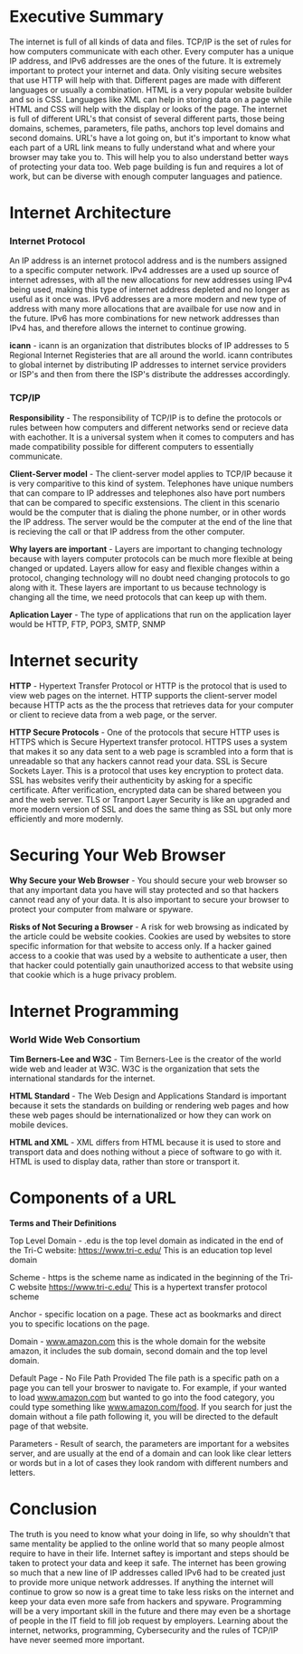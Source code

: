 # Executive Summary 
The internet is full of all kinds of data and files. TCP/IP is the set of rules for how computers communicate with each other. Every computer has a unique IP address, and IPv6 addresses are the ones of the future. It is extremely important to protect your internet and data. Only visiting secure websites that use HTTP will help with that. Different pages are made with different languages or usually a combination. HTML is a very popular website builder and so is CSS. Languages like XML can help in storing data on a page while HTML and CSS will help with the display or looks of the page. The internet is full of different URL's that consist of several different parts, those being domains, schemes, parameters, file paths, anchors top level domains and second domains. URL's have a lot going on, but it's important to know what each part of a URL link means to fully understand what and where your browser may take you to. This will help you to also understand better ways of protecting your data too. Web page building is fun and requires a lot of work, but can be diverse with enough computer languages and patience. 
# Internet Architecture

### Internet Protocol
An IP address is an internet protocol address and is the numbers assigned to a specific computer network. IPv4 addresses are a used up source of internet adresses, with all the new allocations for new addresses using IPv4 being used, making this type of internet address depleted and no longer as useful as it once was. IPv6 addresses are a more modern and new type of address with many more allocations that are availbale for use now and in the future. IPv6 has more combinations for new network addresses than IPv4 has, and therefore allows the internet to continue growing.  

**icann** - icann is an organization that distributes blocks of IP addresses to 5 Regional Internet Registeries that are all around the world. icann contributes to global internet by distributing IP addresses to internet service providers or ISP's and then from there the ISP's distribute the addresses accordingly.

### TCP/IP

**Responsibility** - The responsibility of TCP/IP is to define the protocols or rules between how computers and different networks send or recieve data with eachother. It is a universal system when it comes to computers and has made compatibility possible for different computers to essentially communicate. 

**Client-Server model** - The client-server model applies to TCP/IP because it is very comparitive to this kind of system. Telephones have  unique numbers that can compare to IP addresses and telephones also have port numbers that can be compared to specific exstensions. The client in this scenario would be the computer that is dialing the phone number, or in other words the IP address. The server would be the computer at the end of the line that is recieving the call or that IP address from the other computer.

**Why layers are important** - Layers are important to changing technology because with layers computer protocols can be much more flexible at being changed or updated. Layers allow for easy and flexible changes within a protocol, changing technology will no doubt need changing protocols to go along with it. These layers are important to us because technology is changing all the time, we need protocols that can keep up with them. 

**Aplication Layer** - The type of applications that run on the application layer would be HTTP, FTP, POP3, SMTP, SNMP

# Internet security 

**HTTP** - Hypertext Transfer Protocol or HTTP is the protocol that is used to view web pages on the internet. HTTP supports the client-server model because HTTP acts as the the process that retrieves data for your computer or client to recieve data from a web page, or the server.

**HTTP Secure Protocols** - One of the protocols that secure HTTP uses is HTTPS which is Secure Hypertext transfer protocol. HTTPS uses a system that makes it so any data sent to a web page is scrambled into a form that is unreadable so that any hackers cannot read your data. SSL is Secure Sockets Layer. This is a protocol that uses key encryption to protect data. SSL has websites verify their authenticity by asking for a specific certificate. After verification, encrypted data can be shared between you and the web server. TLS or Tranport Layer Security is like an upgraded and more modern version of SSL and does the same thing as SSL but only more efficiently and more modernly. 

# Securing Your Web Browser 

**Why Secure your Web Browser** - You should secure your web browser so that any important data you have will stay protected and so that hackers cannot read any of your data. It is also important to secure your browser to protect your computer from malware or spyware. 

**Risks of Not Securing a Browser** - A risk for web browsing as indicated by the article could be website cookies. Cookies are used by websites to store specific information for that website to access only. If a hacker gained access to a cookie that was used by a website to authenticate a user, then that hacker could potentially gain unauthorized access to that website using that cookie which is a huge privacy problem.   

# Internet Programming 

### World Wide Web Consortium

**Tim Berners-Lee and W3C** - Tim Berners-Lee is the creator of the world wide web and leader at W3C. W3C is the organization that sets the international standards for the internet.

**HTML Standard** - The Web Design and Applications Standard is important because it sets the standards on building or rendering web pages and how these web pages should be internationalized or how they can work on mobile devices. 

**HTML and XML** - XML differs from HTML because it is used to store and transport data and does nothing without a piece of software to go with it. HTML is used to display data, rather than store or transport it. 

# Components of a URL

**Terms and Their Definitions**  

Top Level Domain - .edu is the top level domain as indicated in the end of the Tri-C website: https://www.tri-c.edu/
This is an education top level domain 

Scheme - https is the scheme name as indicated in the beginning of the Tri-C website https://www.tri-c.edu/ 
This is a hypertext transfer protocol scheme

Anchor - specific location on a page. These act as bookmarks and direct you to specific locations on the page.

Domain - www.amazon.com  this is the whole domain for the website amazon, it includes the sub domain, second domain and the top level domain.

Default Page - No File Path Provided The file path is a specific path on a page you can tell your broswer to navigate to. For example, if your wanted to load www.amazon.com but wanted to go into the food category, you could type something like www.amazon.com/food. If you search for just the domain without a file path following it, you will be directed to the default page of that website. 

Parameters - Result of search, the parameters are important for a websites server, and are usually at the end of a domain and can look like clear letters or words but in a lot of cases they look random with different numbers and letters.

# Conclusion

The truth is you need to know what your doing in life, so why shouldn't that same mentality be applied to the online world that so many people almost require to have in their life. Internet saftey is important and steps should be taken to protect your data and keep it safe. The internet has been growing so much that a new line of IP addresses called IPv6 had to be created just to provide more unique
network addresses. If anything the internet will continue to grow so now is a great time to take less risks on the internet and keep your data even more safe from hackers and spyware. Programming will be a very important skill in the future and there may even be a shortage of people in the IT field to fill job request by employers. Learning about the internet, networks, programming, Cybersecurity and the rules of TCP/IP have never seemed more important. 
